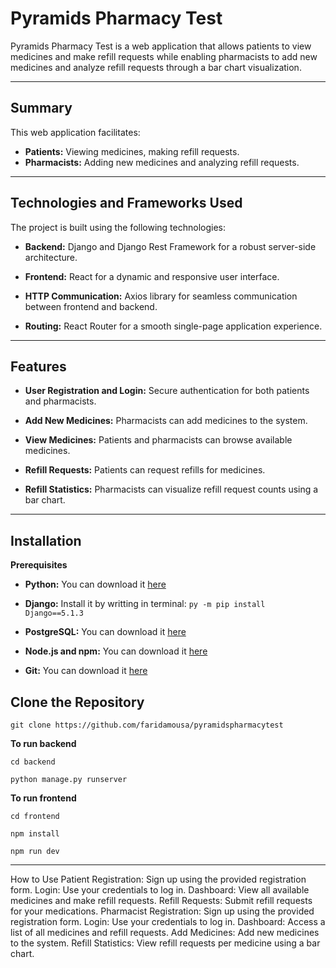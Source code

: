 # **Pyramids Pharmacy Test**
Pyramids Pharmacy Test is a web application that allows patients to view medicines and make refill requests while enabling pharmacists to add new medicines and analyze refill requests through a bar chart visualization.

---
## **Summary**
This web application facilitates:

- **Patients:** Viewing medicines, making refill requests.
- **Pharmacists:** Adding new medicines and analyzing refill requests.
---
## **Technologies and Frameworks Used**
The project is built using the following technologies:

- **Backend:** Django and Django Rest Framework for a robust server-side architecture.

- **Frontend:** React for a dynamic and responsive user interface.

- **HTTP Communication:** Axios library for seamless communication between frontend and backend.

- **Routing:** React Router for a smooth single-page application experience.


---
## **Features**
- **User Registration and Login:** Secure authentication for both patients and pharmacists.

- **Add New Medicines:** Pharmacists can add medicines to the system.

- **View Medicines:** Patients and pharmacists can browse available medicines.

- **Refill Requests:** Patients can request refills for medicines.

- **Refill Statistics:** Pharmacists can visualize refill request counts using a bar chart.


---
## **Installation**
**Prerequisites**
- **Python:** You can download it [here](https://www.python.org/downloads/)

- **Django:**
  Install it by writting in terminal:
  `py -m pip install Django==5.1.3`

- **PostgreSQL:** You can download it [here](https://www.postgresql.org/download/)

- **Node.js and npm:** You can download it [here](https://nodejs.org/en)

- **Git:** You can download it [here](https://git-scm.com/)


## **Clone the Repository**

`git clone https://github.com/faridamousa/pyramidspharmacytest`

**To run backend**

`cd backend`

`python manage.py runserver`


**To run frontend**

`cd frontend`

`npm install`

`npm run dev`


---

How to Use
Patient
Registration: Sign up using the provided registration form.
Login: Use your credentials to log in.
Dashboard: View all available medicines and make refill requests.
Refill Requests: Submit refill requests for your medications.
Pharmacist
Registration: Sign up using the provided registration form.
Login: Use your credentials to log in.
Dashboard: Access a list of all medicines and refill requests.
Add Medicines: Add new medicines to the system.
Refill Statistics: View refill requests per medicine using a bar chart.
